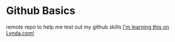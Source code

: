 # Github Basics
remote repo to help me test out my github skills
[I'm learning this on Lynda.com!](http://www.lynda.com)

